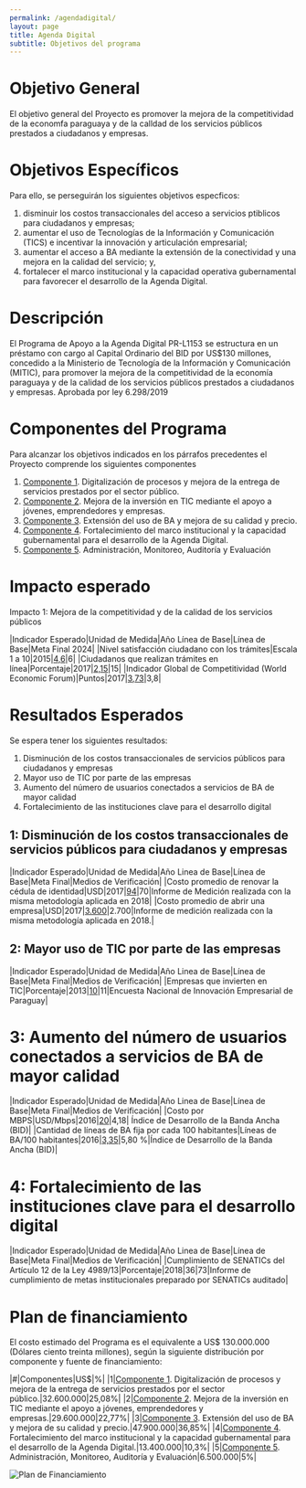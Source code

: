 ```yaml
---
permalink: /agendadigital/
layout: page
title: Agenda Digital
subtitle: Objetivos del programa
---
```


# Objetivo General
El objetivo general del Proyecto es promover la mejora de la competitividad de la economfa paraguaya y de la calldad de los servicios públicos prestados a ciudadanos y empresas.

# Objetivos Específicos
Para ello, se perseguirán los siguientes objetivos especficos: 
   1. disminuir los costos transaccionales del acceso a servicios ptiblicos para ciudadanos y empresas; 
   2. aumentar el uso de Tecnologías de la lnformación y Comunicación (TICS) e incentivar la innovación y articulación empresarial;
   3. aumentar el acceso a BA mediante la extensión de la conectividad y una mejora en la calidad del servicio; y,
   4. fortalecer el marco institucional y la capacidad operativa gubernamental para favorecer el desarrollo de la Agenda Digital.

# Descripción
El Programa de Apoyo a la Agenda Digital PR-L1153 se estructura en un préstamo con cargo al Capital Ordinario del BID por US$130 millones, concedido a la Ministerio de Tecnología de la Información y Comunicación (MITIC), para promover la mejora de la competitividad de la economía paraguaya y de la calidad de los servicios públicos prestados a ciudadanos y empresas. Aprobada por ley 6.298/2019

# Componentes del Programa
Para alcanzar los objetivos indicados en los párrafos precedentes el Proyecto comprende los siguientes componentes

1. [Componente 1](/gob-e). Digitalización de procesos y mejora de la entrega de servicios prestados por el sector público.
2. [Componente 2](/economiadigital/). Mejora de la inversión en TIC mediante el apoyo a jóvenes, emprendedores y empresas.
3. [Componente 3](/infraestructura/). Extensión del uso de BA y mejora de su calidad y precio.
4. [Componente 4](/fortalecimiento/). Fortalecimiento del marco institucional y la capacidad gubernamental para el desarrollo de la Agenda Digital.
5. [Componente 5](/evaluacion/). Administración, Monitoreo, Auditoría y Evaluación

# Impacto esperado
Impacto 1: Mejora de la competitividad y de la calidad de los servicios públicos

|Indicador Esperado|Unidad de Medida|Año Línea de Base|Línea de Base|Meta Final 2024|
|Nivel satisfacción ciudadano con los trámites|Escala 1 a 10|2015|[4,6](https://drive.google.com/open?id=1s_00dt8ABEe8X9XFYkD3hN1oUOftTE_h)|6|
|Ciudadanos que realizan trámites en línea|Porcentaje|2017|[2,15](http://www.latinobarometro.org/lat.jsp)|15|
|Indicador Global de Competitividad (World Economic Forum)|Puntos|2017|[3,73](http://www3.weforum.org/docs/WEF_TheGlobalCompetitivenessReport2019.pdf)|3,8|

# Resultados Esperados

Se espera tener los siguientes resultados:
1. Disminución de los costos transaccionales de servicios públicos para ciudadanos y empresas											
2. Mayor uso de TIC por parte de las empresas											
3. Aumento del número de usuarios conectados a servicios de BA de mayor calidad	
4. Fortalecimiento de las instituciones clave para el desarrollo digital											

## 1: Disminución de los costos transaccionales de servicios públicos para ciudadanos y empresas											

|Indicador Esperado|Unidad de Medida|Año Linea de Base|Línea de Base|Meta Final|Medios de Verificación|
|Costo promedio de renovar la cédula de identidad|USD|2017|[94](https://www.mitic.gov.py/application/files/1015/5646/3622/Medicion_de_Costos_Reporte_Paraguay_2018_.pdf)|70|Informe de Medición realizada con la misma metodología aplicada en 2018|
|Costo promedio de abrir una empresa|USD|2017|[3.600](https://www.mitic.gov.py/application/files/1015/5646/3622/Medicion_de_Costos_Reporte_Paraguay_2018_.pdf)|2.700|Informe de medición realizada con la misma metodología aplicada en 2018.|

## 2: Mayor uso de TIC por parte de las empresas											

|Indicador Esperado|Unidad de Medida|Año Linea de Base|Línea de Base|Meta Final|Medios de Verificación|
|Empresas que invierten en TIC|Porcentaje|2013|[10](https://www.mitic.gov.py/application/files/7315/5646/3956/EIEP_2016_Informe_finalf.pdf)|11|Encuesta Nacional de Innovación Empresarial de Paraguay|

# 3: Aumento del número de usuarios conectados a servicios de BA de mayor calidad	

|Indicador Esperado|Unidad de Medida|Año Linea de Base|Línea de Base|Meta Final|Medios de Verificación|
|Costo por MBPS|USD/Mbps|2016|[20](https://publications.iadb.org/publications/spanish/document/Informe_anual_del_%C3%8Dndice_de_Desarrollo_de_la_Banda_Ancha_en_Am%C3%A9rica_Latina_y_el_Caribe_es.pdf)|4,18|	Índice de Desarrollo de la Banda Ancha (BID)|
|Cantidad de líneas de BA fija por cada 100 habitantes|Líneas de BA/100 habitantes|2016|[3,35](https://publications.iadb.org/publications/spanish/document/Informe_anual_del_%C3%8Dndice_de_Desarrollo_de_la_Banda_Ancha_en_Am%C3%A9rica_Latina_y_el_Caribe_es.pdf)|5,80 %|Índice de Desarrollo de la Banda Ancha (BID)|

# 4: Fortalecimiento de las instituciones clave para el desarrollo digital											

|Indicador Esperado|Unidad de Medida|Año Linea de Base|Línea de Base|Meta Final|Medios de Verificación|
|Cumplimiento de SENATICs del Artículo 12 de la Ley 4989/13|Porcentaje|2018|36|73|Informe de cumplimiento de metas institucionales preparado por SENATICs auditado|

# Plan de financiamiento
El costo estimado del Programa es el equivalente a US$ 130.000.000 (Dólares ciento treinta millones), según la siguiente distribución por componente y fuente de financiamiento:

|#|Componentes|US$|%|
|1|[Componente 1](/gob-e). Digitalización de procesos y mejora de la entrega de servicios prestados por el sector público.|32.600.000|25,08%|
|2|[Componente 2](/economiadigital/). Mejora de la inversión en TIC mediante el apoyo a jóvenes, emprendedores y empresas.|29.600.000|22,77%|
|3|[Componente 3](/infraestructura/). Extensión del uso de BA y mejora de su calidad y precio.|47.900.000|36,85%|
|4|[Componente 4](/fortalecimiento/). Fortalecimiento del marco institucional y la capacidad gubernamental para el desarrollo de la Agenda Digital.|13.400.000|10,3%|
|5|[Componente 5](/evaluacion/). Administración, Monitoreo, Auditoría y Evaluación|6.500.000|5%|

![Plan de Financiamiento](https://docs.google.com/drawings/d/e/2PACX-1vShs9sKL99v9ro-8f6h_6eWmV6JBP7vfzuK4N6ybRFtKnis9Qh9jLQW0M9-7SZ2K7hgJyYHzOk9dWQW/pub?w=960&h=720)
